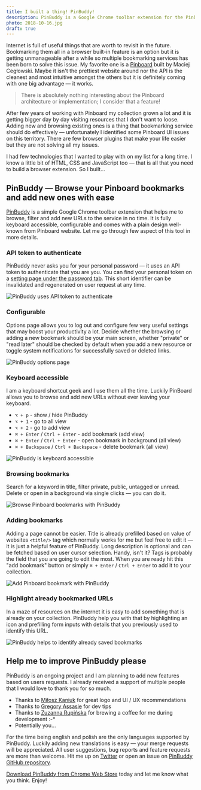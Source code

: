 ```yaml
---
title: I built a thing! PinBuddy!
description: PinBuddy is a Google Chrome toolbar extension for the Pinboard bookmarking service that lets you browse and add new bookmarks with ease. It is fully keyboard accessible and highlights already bookmarked websites. It uses an API token to make servers calls and never asks you for your password. Enjoy!
photo: 2018-10-16.jpg
draft: true
---
```


Internet is full of useful things that are worth to revisit in the future. Bookmarking them all in a browser built-in feature is an option but it is getting unmanageable after a while so multiple bookmarking services has been born to solve this issue. My favorite one is a [Pinboard](http://pinboard.in) built by Maciej Cegłowski. Maybe it isn't the prettiest website around nor the API is the cleanest and most intuitive amongst the others but it is definitely coming with one big advantage — it works.

> There is absolutely nothing interesting about the Pinboard architecture or implementation; I consider that a feature!

After few years of working with Pinboard my collection grown a lot and it is getting bigger day by day visiting resources that I don't want to loose. Adding new and browsing existing ones is a thing that bookmarking service should do effectively — unfortunately I identified some Pinboard UI issues on this territory. There are few browser plugins that make your life easier but they are not solving all my issues.

I had few technologies that I wanted to  play with on my list for a long time. I know a little bit of HTML, CSS and JavaScript too — that is all that you need to build a browser extension. So I built…

## PinBuddy — Browse your Pinboard bookmarks and add new ones with ease

[PinBuddy](https://chrome.google.com/webstore/detail/pinbuddy/ppokjacfheflhaojmndcblibahmopkfl) is a simple Google Chrome toolbar extension that helps me to browse, filter and add new URLs to the service in no time. It is fully keyboard accessible, configurable and comes with a plain design well-known from Pinboard website. Let me go through few aspect of this tool in more details.

### API token to authenticate

PinBuddy never asks you for your personal password — it uses an API token to authenticate that you are you. You can find your personal token on a [setting page under the password tab](https://pinboard.in/settings/password). This short identifier can be invalidated and regenerated on user request at any time.

![PinBuddy uses API token to authenticate](/photos/2018-10-16-1.jpg)

### Configurable

Options page allows you to log out and configure few very useful settings that may boost your productivity a lot. Decide whether the browsing or adding a new bookmark should be your main screen, whether "private" or "read later" should be checked by default when you add a new resource or toggle system notifications for successfully saved or deleted links.

![PinBuddy options page](/photos/2018-10-16-2.jpg)

### Keyboard accessible

I am a keyboard shortcut geek and I use them all the time. Luckily PinBoard allows you to browse and add new URLs without ever leaving your keyboard.

- `⌥ + p` - show / hide PinBuddy
- `⌥ + 1` - go to all view
- `⌥ + 2` - go to add view
- `⌘ + Enter` / `Ctrl + Enter` - add bookmark (add view)
- `⌘ + Enter` / `Ctrl + Enter` - open bookmark in background (all view)
- `⌘ + Backspace` / `Ctrl + Backspace` - delete bookmark (all view)


![PinBuddy is keyboard accessible](/photos/2018-10-16-3.gif)

### Browsing bookmarks

Search for a keyword in title, filter private, public, untagged or unread. Delete or open in a background via single clicks — you can do it.

![Browse Pinboard bookmarks with PinBuddy](/photos/2018-10-16-4.jpg)

### Adding bookmarks

Adding a page cannot be easier. Title is already prefilled based on value of websites `<title/>` tag which normally works for me but feel free to edit it — it is just a helpful feature of PinBuddy. Long description is optional and can be fetched based on user cursor selection. Handy, isn't it? Tags is probably the field that you are going to edit the most. When you are ready hit this "add bookmark" button or simply `⌘ + Enter` / `Ctrl + Enter` to add it to your collection.

![Add Pinboard bookmark with PinBuddy](/photos/2018-10-16-5.jpg)

### Highlight already bookmarked URLs

In a maze of resources on the internet it is easy to add something that is already on your collection. PinBuddy help you with that by highlighting an icon and prefilling form inputs with details that you previously used to identify this URL.

![PinBuddy helps to identify already saved bookmarks](/photos/2018-10-16-6.jpg)

## Help me to improve PinBuddy please

PinBuddy is an ongoing project and I am planning to add new features based on users requests. I already received a support of multiple people that I would love to thank you for so much.

- Thanks to [Miłosz Kaniuk](https://www.behance.net/miloszkanibf79) for great logo and UI / UX recommendations
- Thanks to [Gregory Assasie](https://twitter.com/gregory_jarvez) for dev tips
- Thanks to [Zuzanna Rupińska](https://www.instagram.com/zuzanna.rupinska/) for brewing a coffee for me during development  :-*
- Potentially you…

For the time being english and polish are the only languages supported by PinBuddy. Luckily adding new translations is easy — your merge requests will be appreciated. All user suggestions, bug reports and feature requests are more than welcome. Hit me up on [Twitter](https://twitter.com/pawelgrzybek) or open an issue on [PinBuddy GitHub repository](https://github.com/pawelgrzybek/PinBuddy).

[Download PinBuddy from Chrome Web Store](https://chrome.google.com/webstore/detail/pinbuddy/ppokjacfheflhaojmndcblibahmopkfl) today and let me know what you think. Enjoy!
